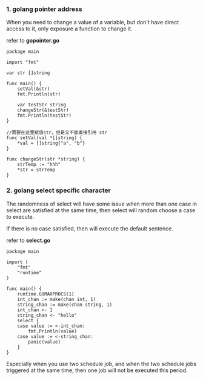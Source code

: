 ### 1. golang pointer address
When you need to change a value of a variable, but don't have direct access to it, only exposure a function to change it.

refer to **gopointer.go**
```
package main

import "fmt"

var str []string

func main() {
	setVal(&str)
	fmt.Println(str)

	var testStr string
	changeStr(&testStr)
	fmt.Println(testStr)
}

//需要在这里赋值str，但是又不能直接引用 str
func setVal(val *[]string) {
	*val = []string{"a", "b"}
}

func changeStr(str *string) {
	strTemp := "hhh"
	*str = strTemp
}

```
### 2. golang select specific character
The randomness of select will have some issue when more than one case in select 
are satisfied at the same time, then select will random choose a case to 
execute.

If there is no case satisfied, then will execute the default sentence.

refer to **select.go**

```
package main

import (
	"fmt"
	"runtime"
)

func main() {
	runtime.GOMAXPROCS(1)
	int_chan := make(chan int, 1)
	string_chan := make(chan string, 1)
	int_chan <- 1
	string_chan <- "hello"
	select {
	case value := <-int_chan:
		fmt.Println(value)
	case value := <-string_chan:
		panic(value)
	}
}
```
Especially when you use two schedule job, and when the two schedule jobs
 triggered at the same time, then one job will not be executed this period.
